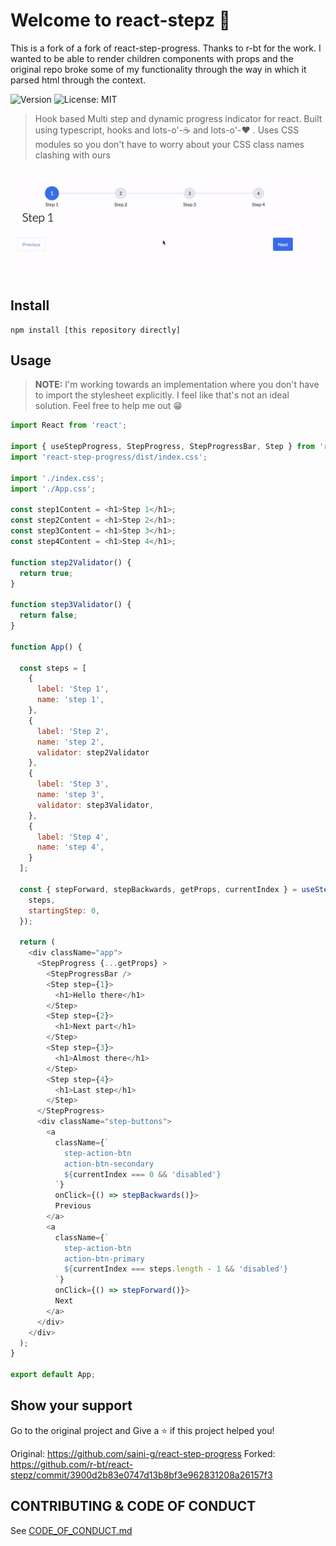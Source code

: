 # Welcome to react-stepz 👋

This is a fork of a fork of react-step-progress. Thanks to r-bt for the work.
I wanted to be able to render children components with props and the original repo broke some of my functionality through the way in which it parsed html through the context.

![Version](https://img.shields.io/badge/version-0.1.0-blue.svg?cacheSeconds=2592000)
![License: MIT](https://img.shields.io/badge/License-MIT-yellow.svg)

> Hook based Multi step and dynamic progress indicator for react. Built using typescript, hooks and lots-o'-☕ and lots-o'-❤️ .
> Uses CSS modules so you don't have to worry about your CSS class names clashing with ours

![React Step Progress demo](react-step-progress-demo.gif)

## Install

```
npm install [this repository directly]
```

## Usage

> **NOTE:** I'm working towards an implementation where you don't have to import the stylesheet explicitly. I feel like that's not an ideal solution. Feel free to help me out 😁

```javascript
import React from 'react';

import { useStepProgress, StepProgress, StepProgressBar, Step } from 'react-step-progress';
import 'react-step-progress/dist/index.css';

import './index.css';
import './App.css';

const step1Content = <h1>Step 1</h1>;
const step2Content = <h1>Step 2</h1>;
const step3Content = <h1>Step 3</h1>;
const step4Content = <h1>Step 4</h1>;

function step2Validator() {
  return true;
}

function step3Validator() {
  return false;
}

function App() {

  const steps = [
    {
      label: 'Step 1',
      name: 'step 1',
    },
    {
      label: 'Step 2',
      name: 'step 2',
      validator: step2Validator
    },
    {
      label: 'Step 3',
      name: 'step 3',
      validator: step3Validator,
    },
    {
      label: 'Step 4',
      name: 'step 4',
    }
  ];

  const { stepForward, stepBackwards, getProps, currentIndex } = useStepProgress({
    steps,
    startingStep: 0,
  });

  return (
    <div className="app">
      <StepProgress {...getProps} >
        <StepProgressBar />
        <Step step={1}>
          <h1>Hello there</h1>
        </Step>
        <Step step={2}>
          <h1>Next part</h1>
        </Step>
        <Step step={3}>
          <h1>Almost there</h1>
        </Step>
        <Step step={4}>
          <h1>Last step</h1>
        </Step>
      </StepProgress>
      <div className="step-buttons">
        <a
          className={`
            step-action-btn
            action-btn-secondary
            ${currentIndex === 0 && 'disabled'}
          `}
          onClick={() => stepBackwards()}>
          Previous
        </a>
        <a
          className={`
            step-action-btn
            action-btn-primary
            ${currentIndex === steps.length - 1 && 'disabled'}
          `}
          onClick={() => stepForward()}>
          Next
        </a>
      </div>
    </div>
  );
}

export default App;
```

## Show your support

Go to the original project and 
Give a ⭐️ if this project helped you!

Original: https://github.com/saini-g/react-step-progress
Forked: https://github.com/r-bt/react-stepz/commit/3900d2b83e0747d13b8bf3e962831208a26157f3

## CONTRIBUTING & CODE OF CONDUCT

See [CODE_OF_CONDUCT.md](CODE_OF_CONDUCT.md)
